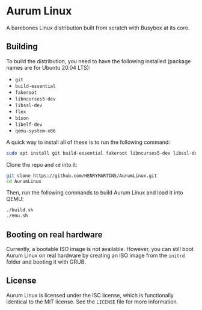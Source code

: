 # Aurum Linux

A barebones Linux distribution built from scratch with Busybox at its core.

## Building

To build the distribution, you need to have the following installed (package names are for Ubuntu 20.04 LTS):

- `git`
- `build-essential`
- `fakeroot`
- `libncurses5-dev`
- `libssl-dev`
- `flex`
- `bison`
- `libelf-dev`
- `qemu-system-x86`

A quick way to install all of these is to run the following command:

```bash
sudo apt install git build-essential fakeroot libncurses5-dev libssl-dev flex bison libelf-dev qemu-system-x86
```

Clone the repo and `cd` into it:

```bash
git clone https://github.com/HENRYMARTIN5/AurumLinux.git
cd AurumLinux
```

Then, run the following commands to build Aurum Linux and load it into QEMU:

```bash
./build.sh
./emu.sh
```

## Booting on real hardware

Currently, a bootable ISO image is not available. However, you can still boot Aurum Linux on real hardware by creating an ISO image from the `initrd` folder and booting it with GRUB.

## License

Aurum Linux is licensed under the ISC license, which is functionally identical to the MIT license. See the `LICENSE` file for more information.
